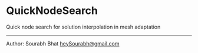 # QuickNodeSearch
Quick node search for solution interpolation in mesh adaptation

----

Author: Sourabh Bhat <heySourabh@gmail.com>
